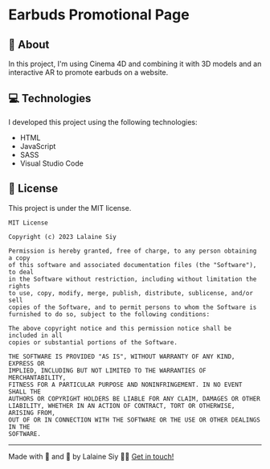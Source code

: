 # Earbuds Promotional Page

## :8ball: About

In this project, I'm using Cinema 4D and combining it with 3D models and an interactive AR to promote earbuds on a website.

## :computer: Technologies

I developed this project using the following technologies:

- HTML
- JavaScript
- SASS
- Visual Studio Code

## :memo: License

This project is under the MIT license.

```
MIT License

Copyright (c) 2023 Lalaine Siy

Permission is hereby granted, free of charge, to any person obtaining a copy
of this software and associated documentation files (the "Software"), to deal
in the Software without restriction, including without limitation the rights
to use, copy, modify, merge, publish, distribute, sublicense, and/or sell
copies of the Software, and to permit persons to whom the Software is
furnished to do so, subject to the following conditions:

The above copyright notice and this permission notice shall be included in all
copies or substantial portions of the Software.

THE SOFTWARE IS PROVIDED "AS IS", WITHOUT WARRANTY OF ANY KIND, EXPRESS OR
IMPLIED, INCLUDING BUT NOT LIMITED TO THE WARRANTIES OF MERCHANTABILITY,
FITNESS FOR A PARTICULAR PURPOSE AND NONINFRINGEMENT. IN NO EVENT SHALL THE
AUTHORS OR COPYRIGHT HOLDERS BE LIABLE FOR ANY CLAIM, DAMAGES OR OTHER
LIABILITY, WHETHER IN AN ACTION OF CONTRACT, TORT OR OTHERWISE, ARISING FROM,
OUT OF OR IN CONNECTION WITH THE SOFTWARE OR THE USE OR OTHER DEALINGS IN THE
SOFTWARE.
```

---

Made with :white_heart: and :tea: by Lalaine Siy 👋🏻 [Get in touch!](https://github.com/milkfirst)
